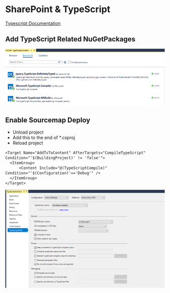 # SharePoint & TypeScript

[Typescript Documentation](https://www.typescriptlang.org/docs/home.html)

## Add TypeScript Related NuGetPackages

![NuGet](_images/nuget.png)

## Enable Sourcemap Deploy

- Unload project
- Add this to the end of *.csproj
- Reload project

```
<Target Name="AddTsToContent" AfterTargets="CompileTypeScript" Condition="'$(BuildingProject)' != 'false'">
  <ItemGroup>
      <Content Include="@(TypeScriptCompile)" Condition="'$(Configuration)'=='Debug'" />
  </ItemGroup>
</Target>
```

![tsbuild](_images/tsbuild.png)